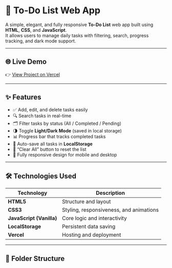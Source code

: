# 📝 To-Do List Web App

A simple, elegant, and fully responsive **To-Do List** web app built using **HTML**, **CSS**, and **JavaScript**.  
It allows users to manage daily tasks with filtering, search, progress tracking, and dark mode support.

---

## 🌐 Live Demo

👉 [View Project on Vercel](https://to-do-list-psi-eight-21.vercel.app/)

---

## ✨ Features

- ✅ Add, edit, and delete tasks easily  
- 🔍 Search tasks in real-time  
- 🗂 Filter tasks by status (All / Completed / Pending)  
- 🌗 Toggle **Light/Dark Mode** (saved in local storage)  
- 📊 Progress bar that tracks completed tasks  
- 💾 Auto-save all tasks in **LocalStorage**  
- 🧹 “Clear All” button to reset the list  
- 📱 Fully responsive design for mobile and desktop  

---

## 🛠️ Technologies Used

| Technology | Description |
|-------------|-------------|
| **HTML5** | Structure and layout |
| **CSS3** | Styling, responsiveness, and animations |
| **JavaScript (Vanilla)** | Core logic and interactivity |
| **LocalStorage** | Persistent data saving |
| **Vercel** | Hosting and deployment |

---

## 🧩 Folder Structure

